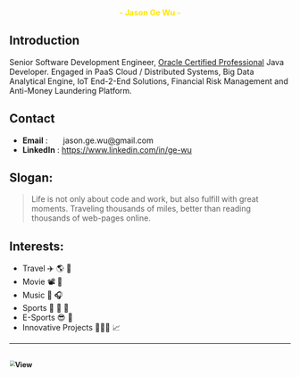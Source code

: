 <div class="post-title" style="text-align: center; font-weight:bold; color:#ffe600; margin-top: 0.5em">
      - Jason Ge Wu -
</div>

## Introduction
Senior Software Development Engineer, [Oracle Certified Professional](https://www.youracclaim.com/badges/a5f980ab-e5d8-4ae4-96b8-f6615423dd6e/public_url) Java Developer. 
Engaged in PaaS Cloud / Distributed Systems, Big Data Analytical Engine, IoT End-2-End Solutions,
Financial Risk Management and Anti-Money Laundering Platform.


## Contact
- **Email** : &nbsp;&nbsp;&nbsp;&nbsp;&nbsp; jason.ge.wu[@]()gmail.com &nbsp;
- **LinkedIn** : https://www.linkedin.com/in/ge-wu


## Slogan:
> Life is not only about code and work, but also fulfill with great moments. 
> Traveling thousands of miles, better than reading thousands of web-pages online.


## Interests:
- Travel ✈️ 🌎 🚢
- Movie 📽️ 👀
- Music 🎹 🎧
- Sports 🏓 🏹 🏸
- E-Sports 😎 👾 
- Innovative Projects 👨🏻‍💻 📈

---
<img src="https://lc-gluttony.s3.amazonaws.com/xavRfmuNYmLc/982db92253904dbc1bc4.jpg/Vancouver-Cove-Forest-Jason.jpg" 
    alt="View" width="100%" height="100%"  ondragstart="return false;"  onContextMenu="return false;"
    style="zoom:60%;"
/>
---
